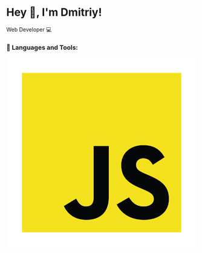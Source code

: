 # Hey 👋, I'm Dmitriy!

Web Developer 💻

### 🔨 Languages and Tools:

![alt text](/img/js.png)

<br>


